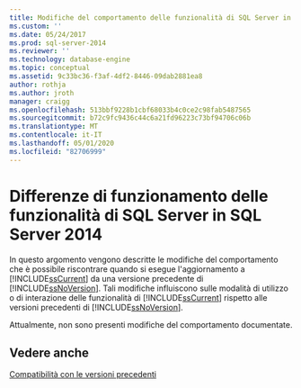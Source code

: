 ```yaml
---
title: Modifiche del comportamento delle funzionalità di SQL Server in SQL Server 2014 | Microsoft Docs
ms.custom: ''
ms.date: 05/24/2017
ms.prod: sql-server-2014
ms.reviewer: ''
ms.technology: database-engine
ms.topic: conceptual
ms.assetid: 9c33bc36-f3af-4df2-8446-09dab2881ea8
author: rothja
ms.author: jroth
manager: craigg
ms.openlocfilehash: 513bbf9228b1cbf68033b4c0ce2c98fab5487565
ms.sourcegitcommit: b72c9fc9436c44c6a21fd96223c73bf94706c06b
ms.translationtype: MT
ms.contentlocale: it-IT
ms.lasthandoff: 05/01/2020
ms.locfileid: "82706999"
---
```

# <a name="behavior-changes-to-sql-server-features-in-sql-server-2014"></a>Differenze di funzionamento delle funzionalità di SQL Server in SQL Server 2014
  In questo argomento vengono descritte le modifiche del comportamento che è possibile riscontrare quando si esegue l'aggiornamento a [!INCLUDE[ssCurrent](../includes/sscurrent-md.md)] da una versione precedente di [!INCLUDE[ssNoVersion](../includes/ssnoversion-md.md)]. Tali modifiche influiscono sulle modalità di utilizzo o di interazione delle funzionalità di [!INCLUDE[ssCurrent](../includes/sscurrent-md.md)] rispetto alle versioni precedenti di [!INCLUDE[ssNoVersion](../includes/ssnoversion-md.md)].  
  
 Attualmente, non sono presenti modifiche del comportamento documentate.  
  
## <a name="see-also"></a>Vedere anche  
 [Compatibilità con le versioni precedenti](../../2014/getting-started/backward-compatibility.md)  
  
  
